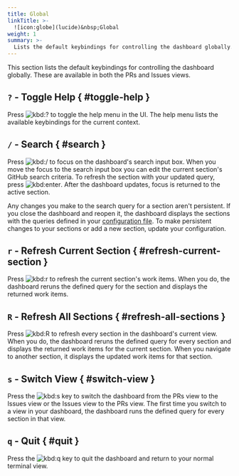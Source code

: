 ```yaml
---
title: Global
linkTitle: >-
  ![icon:globe](lucide)&nbsp;Global
weight: 1
summary: >-
  Lists the default keybindings for controlling the dashboard globally.
---
```


This section lists the default keybindings for controlling the dashboard globally. These are
available in both the PRs and Issues views.

## `?` - Toggle Help { #toggle-help }

Press ![kbd:`?`]() to toggle the help menu in the UI. The help menu lists the available
keybindings for the current context.

## `/` - Search { #search }

Press ![kbd:`/`]() to focus on the dashboard's search input box. When you move the focus to the
search input box you can edit the current section's GitHub search criteria. To refresh the section
with your updated query, press ![kbd:`enter`](). After the dashboard updates, focus is returned to
the active section.

Any changes you make to the search query for a section aren't persistent. If you close the
dashboard and reopen it, the dashboard displays the sections with the queries defined in your
[configuration file](../../configuration/_index.md). To make persistent changes to your sections
or add a new section, update your configuration.

## `r` - Refresh Current Section { #refresh-current-section }

Press ![kbd:`r`]() to refresh the current section's work items. When you do, the dashboard reruns
the defined query for the section and displays the returned work items.

## `R` - Refresh All Sections { #refresh-all-sections }

Press ![kbd:`R`]() to refresh every section in the dashboard's current view. When you do, the
dashboard reruns the defined query for every section and displays the returned work items for the
current section. When you navigate to another section, it displays the updated work items for that
section.

## `s` - Switch View { #switch-view }

Press the ![kbd:`s`]() key to switch the dashboard from the PRs view to the Issues view or the
Issues view to the PRs view. The first time you switch to a view in your dashboard, the dashboard
runs the defined query for every section in that view.

## `q` - Quit { #quit }

Press the ![kbd:`q`]() key to quit the dashboard and return to your normal terminal view.
